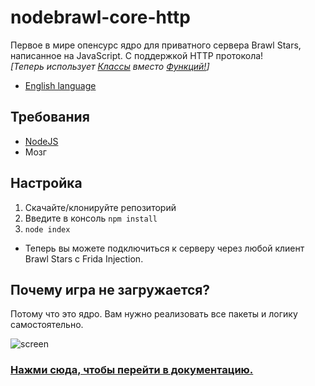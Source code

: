# nodebrawl-core-http

Первое в мире опенсурс ядро для приватного сервера Brawl Stars, написанное на JavaScript. С поддержкой HTTP протокола!<br>
*[Теперь использует <a href="https://learn.javascript.ru/classes">Классы</a> вместо <a href="https://learn.javascript.ru/function-basics">Функций!</a>]*

* [English language](/README.md)

## Требования
* [NodeJS](https://nodejs.org/)
* Мозг

## Настройка
1. Скачайте/клонируйте репозиторий
2. Введите в консоль `npm install`
3. `node index`

* Теперь вы можете подключиться к серверу через любой клиент Brawl Stars с Frida Injection.

## Почему игра не загружается?
Потому что это ядро. Вам нужно реализовать все пакеты и логику самостоятельно.

![screen](/Screens/console.png)

### [Нажми сюда, чтобы перейти в документацию.](./docs/docs-ru.md)
